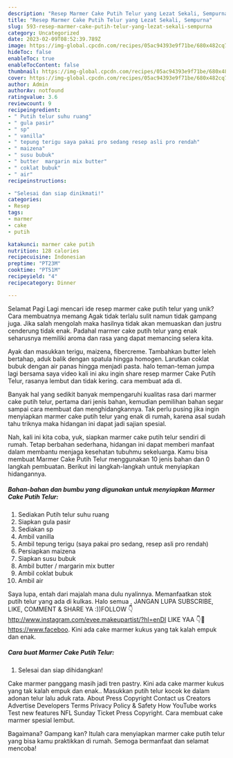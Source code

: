 ```yaml
---
description: "Resep Marmer Cake Putih Telur yang Lezat Sekali, Sempurna"
title: "Resep Marmer Cake Putih Telur yang Lezat Sekali, Sempurna"
slug: 593-resep-marmer-cake-putih-telur-yang-lezat-sekali-sempurna
category: Uncategorized
date: 2023-02-09T08:52:39.789Z
image: https://img-global.cpcdn.com/recipes/05ac94393e9f71be/680x482cq70/marmer-cake-putih-telur-foto-resep-utama.jpg
hideToc: false
enableToc: true
enableTocContent: false
thumbnail: https://img-global.cpcdn.com/recipes/05ac94393e9f71be/680x482cq70/marmer-cake-putih-telur-foto-resep-utama.jpg
cover: https://img-global.cpcdn.com/recipes/05ac94393e9f71be/680x482cq70/marmer-cake-putih-telur-foto-resep-utama.jpg
author: Admin
authorAv: notfound
ratingvalue: 3.6
reviewcount: 9
recipeingredient:
- " Putih telur suhu ruang"
- " gula pasir"
- " sp"
- " vanilla"
- " tepung terigu saya pakai pro sedang resep asli pro rendah"
- " maizena"
- " susu bubuk"
- " butter  margarin mix butter"
- " coklat bubuk"
- " air"
recipeinstructions:

- "Selesai dan siap dinikmati!"
categories:
- Resep
tags:
- marmer
- cake
- putih

katakunci: marmer cake putih 
nutrition: 128 calories
recipecuisine: Indonesian
preptime: "PT23M"
cooktime: "PT51M"
recipeyield: "4"
recipecategory: Dinner

---
```



Selamat Pagi Lagi mencari ide resep marmer cake putih telur yang unik? Cara membuatnya memang Agak tidak terlalu sulit namun tidak gampang juga. Jika salah mengolah maka hasilnya tidak akan memuaskan dan justru cenderung tidak enak. Padahal marmer cake putih telur yang enak seharusnya memiliki aroma dan rasa yang dapat memancing selera kita.


Ayak dan masukkan terigu, maizena, fibercreme. Tambahkan butter leleh bertahap, aduk balik dengan spatula hingga homogen. Larutkan coklat bubuk dengan air panas hingga menjadi pasta. halo teman-teman jumpa lagi bersama saya video kali ini aku ingin share resep marmer Cake Putih Telur, rasanya lembut dan tidak kering. cara membuat ada di.

Banyak hal yang sedikit banyak mempengaruhi kualitas rasa dari marmer cake putih telur, pertama dari jenis bahan, kemudian pemilihan bahan segar sampai cara membuat dan menghidangkannya. Tak perlu pusing jika ingin menyiapkan marmer cake putih telur yang enak di rumah, karena asal sudah tahu triknya maka hidangan ini dapat jadi sajian spesial.


Nah, kali ini kita coba, yuk, siapkan marmer cake putih telur sendiri di rumah. Tetap berbahan sederhana, hidangan ini dapat memberi manfaat dalam membantu menjaga kesehatan tubuhmu sekeluarga. Kamu bisa membuat Marmer Cake Putih Telur menggunakan 10 jenis bahan dan 0 langkah pembuatan. Berikut ini langkah-langkah untuk menyiapkan hidangannya.

<!--inarticleads1-->

##### Bahan-bahan dan bumbu yang digunakan untuk menyiapkan Marmer Cake Putih Telur:

1. Sediakan  Putih telur suhu ruang
1. Siapkan  gula pasir
1. Sediakan  sp
1. Ambil  vanilla
1. Ambil  tepung terigu (saya pakai pro sedang, resep asli pro rendah)
1. Persiapkan  maizena
1. Siapkan  susu bubuk
1. Ambil  butter / margarin mix butter
1. Ambil  coklat bubuk
1. Ambil  air


Saya lupa, entah dari majalah mana dulu nyalinnya. Memanfaatkan stok putih telur yang ada di kulkas. Halo semua , JANGAN LUPA SUBSCRIBE, LIKE, COMMENT &amp; SHARE YA :))FOLLOW 👇http://www.instagram.com/evee.makeupartist/?hl=enDI LIKE YAA 👇🙏https://www.faceboo. Kini ada cake marmer kukus yang tak kalah empuk dan enak. 

<!--inarticleads2-->

##### Cara buat Marmer Cake Putih Telur:


1. Selesai dan siap dihidangkan!

Cake marmer panggang masih jadi tren pastry. Kini ada cake marmer kukus yang tak kalah empuk dan enak.. Masukkan putih telur kocok ke dalam adonan telur lalu aduk rata. About Press Copyright Contact us Creators Advertise Developers Terms Privacy Policy &amp; Safety How YouTube works Test new features NFL Sunday Ticket Press Copyright. Cara membuat cake marmer spesial lembut. 

Bagaimana? Gampang kan? Itulah cara menyiapkan marmer cake putih telur yang bisa kamu praktikkan di rumah. Semoga bermanfaat dan selamat mencoba!
